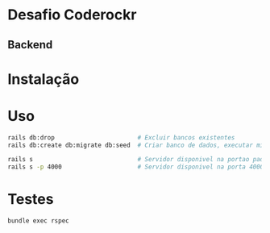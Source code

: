 # Desafio Coderockr

## Backend

# Instalação

# Uso
```bash
rails db:drop                       # Excluir bancos existentes
rails db:create db:migrate db:seed  # Criar banco de dados, executar migrações e popular

rails s                             # Servidor disponivel na portao padrao
rails s -p 4000                     # Servidor disponivel na porta 4000
```

# Testes
```
bundle exec rspec

```